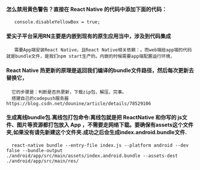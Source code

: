 #### 怎么禁用黄色警告？直接在 React Native 的代码中添加下面的代码：
```
   console.disableYellowBox = true;
```


#### 爱尖子平台采用RN主要是内嵌到现有的原生应用当中，涉及到代码集成
```
   需要App端安装React Native，且React Native相关依赖：。而web端给app端的代码就是bundle文件，是我们npm start生产的。内嵌的时候需要app端配置运行环境，
```

#### React Native 热更新的原理是返回我们编译的bundle文件路径，然后每次更新去替换它，
```
  它的步骤是：判断是否热更新，下载zip包，解压，完事。
  搭建自己的codepush服务器  https://blog.csdn.net/dounine/article/details/78529106
``` 

#### 生成离线bundle包.离线包打包命令:离线包就是把 ReactNative 和你写的 js文件、图片等资源都打包放入 App ，不需要走网络下载。要确保有assets这个文件夹,如果没有请先新建这个文件夹.成功之后会生成index.android.bundle文件.
```
  react-native bundle --entry-file index.js --platform android --dev false --bundle-output ./android/app/src/main/assets/index.android.bundle --assets-dest ./android/app/src/main/res/

```